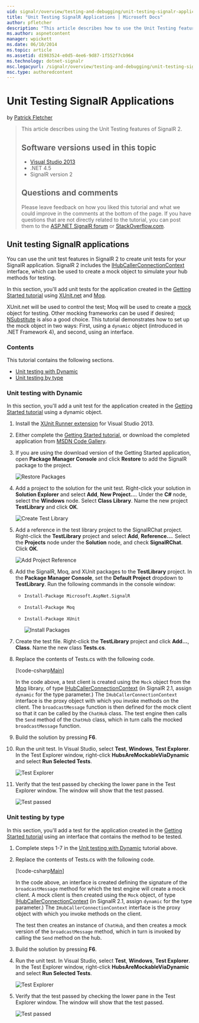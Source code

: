 ```yaml
---
uid: signalr/overview/testing-and-debugging/unit-testing-signalr-applications
title: "Unit Testing SignalR Applications | Microsoft Docs"
author: pfletcher
description: "This article describes how to use the Unit Testing features of SignalR 2.0."
ms.author: aspnetcontent
manager: wpickett
ms.date: 06/10/2014
ms.topic: article
ms.assetid: d1983524-e0d5-4ee6-9d87-1f552f7cb964
ms.technology: dotnet-signalr
msc.legacyurl: /signalr/overview/testing-and-debugging/unit-testing-signalr-applications
msc.type: authoredcontent
---
```

Unit Testing SignalR Applications
====================
by [Patrick Fletcher](https://github.com/pfletcher)

> This article describes using the Unit Testing features of SignalR 2. 
> 
> ## Software versions used in this topic
> 
> 
> - [Visual Studio 2013](https://www.microsoft.com/visualstudio/eng/2013-downloads)
> - .NET 4.5
> - SignalR version 2
>   
> 
> 
> ## Questions and comments
> 
> Please leave feedback on how you liked this tutorial and what we could improve in the comments at the bottom of the page. If you have questions that are not directly related to the tutorial, you can post them to the [ASP.NET SignalR forum](https://forums.asp.net/1254.aspx/1?ASP+NET+SignalR) or [StackOverflow.com](http://stackoverflow.com/).


<a id="unit"></a>
## Unit testing SignalR applications

You can use the unit test features in SignalR 2 to create unit tests for your SignalR application. SignalR 2 includes the [IHubCallerConnectionContext](https://msdn.microsoft.com/library/microsoft.aspnet.signalr.hubs.ihubcallerconnectioncontext(v=vs.118).aspx) interface, which can be used to create a mock object to simulate your hub methods for testing.

In this section, you'll add unit tests for the application created in the [Getting Started tutorial](../getting-started/tutorial-getting-started-with-signalr.md) using [XUnit.net](https://github.com/xunit/xunit) and [Moq](https://github.com/Moq/moq4).

XUnit.net will be used to control the test; Moq will be used to create a [mock](http://en.wikipedia.org/wiki/Mock_object) object for testing. Other mocking frameworks can be used if desired; [NSubstitute](http://nsubstitute.github.io/) is also a good choice. This tutorial demonstrates how to set up the mock object in two ways: First, using a `dynamic` object (introduced in .NET Framework 4), and second, using an interface.

### Contents

This tutorial contains the following sections.

- [Unit testing with Dynamic](#dynamic)
- [Unit testing by type](#type)

<a id="dynamic"></a>
### Unit testing with Dynamic

In this section, you'll add a unit test for the application created in the [Getting Started tutorial](../getting-started/tutorial-getting-started-with-signalr.md) using a dynamic object.

1. Install the [XUnit Runner extension](https://visualstudiogallery.msdn.microsoft.com/463c5987-f82b-46c8-a97e-b1cde42b9099) for Visual Studio 2013.
2. Either complete the [Getting Started tutorial](../getting-started/tutorial-getting-started-with-signalr.md), or download the completed application from [MSDN Code Gallery](https://code.msdn.microsoft.com/SignalR-Getting-Started-b9d18aa9).
3. If you are using the download version of the Getting Started application, open **Package Manager Console** and click **Restore** to add the SignalR package to the project.

    ![Restore Packages](unit-testing-signalr-applications/_static/image1.png)
4. Add a project to the solution for the unit test. Right-click your solution in **Solution Explorer** and select **Add**, **New Project...**. Under the **C#** node, select the **Windows** node. Select **Class Library**. Name the new project **TestLibrary** and click **OK**.

    ![Create Test Library](unit-testing-signalr-applications/_static/image2.png)
5. Add a reference in the test library project to the SignalRChat project. Right-click the **TestLibrary** project and select **Add**, **Reference...**. Select the **Projects** node under the **Solution** node, and check **SignalRChat**. Click **OK**.

    ![Add Project Reference](unit-testing-signalr-applications/_static/image3.png)
6. Add the SignalR, Moq, and XUnit packages to the **TestLibrary** project. In the **Package Manager Console**, set the **Default Project** dropdown to **TestLibrary**. Run the following commands in the console window:

   - `Install-Package Microsoft.AspNet.SignalR`
   - `Install-Package Moq`
   - `Install-Package XUnit`

     ![Install Packages](unit-testing-signalr-applications/_static/image4.png)
7. Create the test file. Right-click the **TestLibrary** project and click **Add...**, **Class**. Name the new class **Tests.cs**.
8. Replace the contents of Tests.cs with the following code.

    [!code-csharp[Main](unit-testing-signalr-applications/samples/sample1.cs)]

    In the code above, a test client is created using the `Mock` object from the [Moq](https://github.com/Moq/moq4) library, of type [IHubCallerConnectionContext](https://msdn.microsoft.com/library/microsoft.aspnet.signalr.hubs.ihubcallerconnectioncontext(v=vs.118).aspx) (in SignalR 2.1, assign `dynamic` for the type parameter.) The `IHubCallerConnectionContext` interface is the proxy object with which you invoke methods on the client. The `broadcastMessage` function is then defined for the mock client so that it can be called by the `ChatHub` class. The test engine then calls the `Send` method of the `ChatHub` class, which in turn calls the mocked `broadcastMessage` function.
9. Build the solution by pressing **F6**.
10. Run the unit test. In Visual Studio, select **Test**, **Windows**, **Test Explorer**. In the Test Explorer window, right-click **HubsAreMockableViaDynamic** and select **Run Selected Tests**.

    ![Test Explorer](unit-testing-signalr-applications/_static/image5.png)
11. Verify that the test passed by checking the lower pane in the Test Explorer window. The window will show that the test passed.

    ![Test passed](unit-testing-signalr-applications/_static/image6.png)

<a id="type"></a>
### Unit testing by type

In this section, you'll add a test for the application created in the [Getting Started tutorial](../getting-started/tutorial-getting-started-with-signalr.md) using an interface that contains the method to be tested.

1. Complete steps 1-7 in the [Unit testing with Dynamic](#dynamic) tutorial above.
2. Replace the contents of Tests.cs with the following code.

    [!code-csharp[Main](unit-testing-signalr-applications/samples/sample2.cs)]

    In the code above, an interface is created defining the signature of the `broadcastMessage` method for which the test engine will create a mock client. A mock client is then created using the `Mock` object, of type [IHubCallerConnectionContext](https://msdn.microsoft.com/library/microsoft.aspnet.signalr.hubs.ihubcallerconnectioncontext(v=vs.118).aspx) (in SignalR 2.1, assign `dynamic` for the type parameter.) The `IHubCallerConnectionContext` interface is the proxy object with which you invoke methods on the client.

    The test then creates an instance of `ChatHub`, and then creates a mock version of the `broadcastMessage` method, which in turn is invoked by calling the `Send` method on the hub.
3. Build the solution by pressing **F6**.
4. Run the unit test. In Visual Studio, select **Test**, **Windows**, **Test Explorer**. In the Test Explorer window, right-click **HubsAreMockableViaDynamic** and select **Run Selected Tests**.

    ![Test Explorer](unit-testing-signalr-applications/_static/image7.png)
5. Verify that the test passed by checking the lower pane in the Test Explorer window. The window will show that the test passed.

    ![Test passed](unit-testing-signalr-applications/_static/image8.png)
